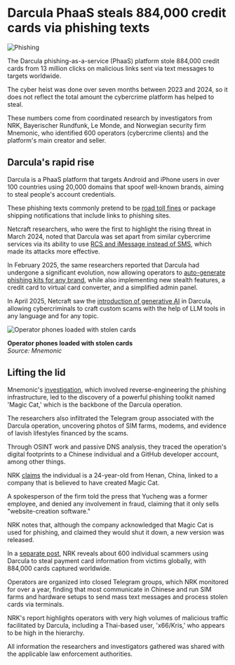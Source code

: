 # Darcula PhaaS steals 884,000 credit cards via phishing texts

![Phishing](https://www.bleepstatic.com/content/hl-images/2022/08/23/phishing-hook.jpg)

The Darcula phishing-as-a-service (PhaaS) platform stole 884,000 credit cards from 13 million clicks on malicious links sent via text messages to targets worldwide.

The cyber heist was done over seven months between 2023 and 2024, so it does not reflect the total amount the cybercrime platform has helped to steal.

These numbers come from coordinated research by investigators from NRK, Bayerischer Rundfunk, Le Monde, and Norwegian security firm Mnemonic, who identified 600 operators (cybercrime clients) and the platform's main creator and seller.

## Darcula's rapid rise

Darcula is a PhaaS platform that targets Android and iPhone users in over 100 countries using 20,000 domains that spoof well-known brands, aiming to steal people's account credentials.

These phishing texts commonly pretend to be [road toll fines](https://www.bleepingcomputer.com/news/security/toll-payment-text-scam-returns-in-massive-phishing-wave/) or package shipping notifications that include links to phishing sites.

Netcraft researchers, who were the first to highlight the rising threat in March 2024, noted that Darcula was set apart from similar cybercrime services via its ability to use [RCS and iMessage instead of SMS](https://www.bleepingcomputer.com/news/security/new-darcula-phishing-service-targets-iphone-users-via-imessage/), which made its attacks more effective.

In February 2025, the same researchers reported that Darcula had undergone a significant evolution, now allowing operators to [auto-generate phishing kits for any brand](https://www.bleepingcomputer.com/news/security/darcula-phaas-can-now-auto-generate-phishing-kits-for-any-brand/), while also implementing new stealth features, a credit card to virtual card converter, and a simplified admin panel.

In April 2025, Netcraft saw the [introduction of generative AI](https://www.netcraft.com/blog/ai-enabled-darcula-suite-makes-phishing-kits-more-accessible-easier-to-deploy/) in Darcula, allowing cybercriminals to craft custom scams with the help of LLM tools in any language and for any topic.

![Operator phones loaded with stolen cards](https://www.bleepstatic.com/images/news/u/1220909/2025/May/phones.jpg)

**Operator phones loaded with stolen cards**  
_Source: Mnemonic_

## Lifting the lid

Mnemonic's [investigation](https://www.mnemonic.io/resources/blog/exposing-darcula-a-rare-look-behind-the-scenes-of-a-global-phishing-as-a-service-operation), which involved reverse-engineering the phishing infrastructure, led to the discovery of a powerful phishing toolkit named 'Magic Cat,' which is the backbone of the Darcula operation.

The researchers also infiltrated the Telegram group associated with the Darcula operation, uncovering photos of SIM farms, modems, and evidence of lavish lifestyles financed by the scams.

Through OSINT work and passive DNS analysis, they traced the operation's digital footprints to a Chinese individual and a GitHub developer account, among other things.

NRK [claims](http://www.nrk.no/dokumentar/xl/the-hunt-for-darcula-1.17399157) the individual is a 24-year-old from Henan, China, linked to a company that is believed to have created Magic Cat.

A spokesperson of the firm told the press that Yucheng was a former employee, and denied any involvement in fraud, claiming that it only sells "website-creation software."

NRK notes that, although the company acknowledged that Magic Cat is used for phishing, and claimed they would shut it down, a new version was released.

In a [separate post](https://www.nrk.no/dokumentar/xl/inside-the-scam-network-1.17399135), NRK reveals about 600 individual scammers using Darcula to steal payment card information from victims globally, with 884,000 cards captured worldwide.

Operators are organized into closed Telegram groups, which NRK monitored for over a year, finding that most communicate in Chinese and run SIM farms and hardware setups to send mass text messages and process stolen cards via terminals.

NRK's report highlights operators with very high volumes of malicious traffic facilitated by Darcula, including a Thai-based user, 'x66/Kris,' who appears to be high in the hierarchy.

All information the researchers and investigators gathered was shared with the applicable law enforcement authorities.